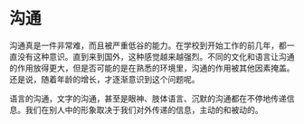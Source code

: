 
# 沟通

沟通真是一件非常难，而且被严重低谷的能力。在学校到开始工作的前几年，都一直没有这种意识。直到来到国外，这种感觉越来越强烈。不同的文化和语言让沟通的作用放得更大，但是否可能的是在熟悉的环境里，沟通的作用被其他因素掩盖。还是说，随着年龄的增长，才逐渐意识到这个问题呢。

语言的沟通，文字的沟通，甚至是眼神、肢体语言、沉默的沟通都在不停地传递信息。我们在别人中的形象取决于我们对外传递的信息，主动的和被动的。


